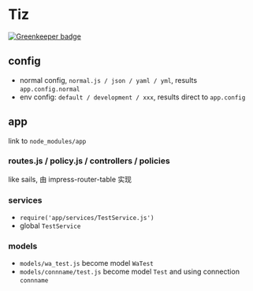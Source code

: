 # Tiz

[![Greenkeeper badge](https://badges.greenkeeper.io/magicdawn/tiz-demo.svg)](https://greenkeeper.io/)

## config

- normal config, `normal.js / json / yaml / yml`, results `app.config.normal`
- env config: `default / development / xxx`, results direct to `app.config`

## app
link to `node_modules/app`

### routes.js / policy.js / controllers / policies

like sails, 由 impress-router-table 实现

### services

- `require('app/services/TestService.js')`
- global `TestService`

### models

- `models/wa_test.js` become model `WaTest`
- `models/connname/test.js` become model `Test` and using connection `connname`